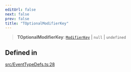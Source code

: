 ```yaml
---
editUrl: false
next: false
prev: false
title: "TOptionalModifierKey"
---
```


> **TOptionalModifierKey**: [`ModifierKey`](/api/type-aliases/modifierkey/) \| `null` \| `undefined`

## Defined in

[src/EventTypeDefs.ts:28](https://github.com/fabricjs/fabric.js/blob/v6.0.0-rc4/src/EventTypeDefs.ts#L28)
